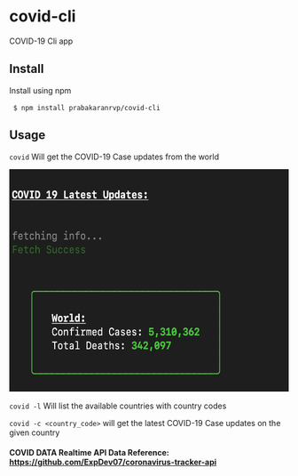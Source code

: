 # covid-cli
COVID-19 Cli app


## Install
Install using npm

```
 $ npm install prabakaranrvp/covid-cli
```

## Usage

`covid` Will get the COVID-19 Case updates from the world

<img src='screenshots/world_update.png' height=400 alt='world updated' />

`covid -l` Will list the available countries with country codes

`covid -c <country_code>` will get the latest COVID-19 Case updates on the given country


#### COVID DATA Realtime API Data Reference: https://github.com/ExpDev07/coronavirus-tracker-api
